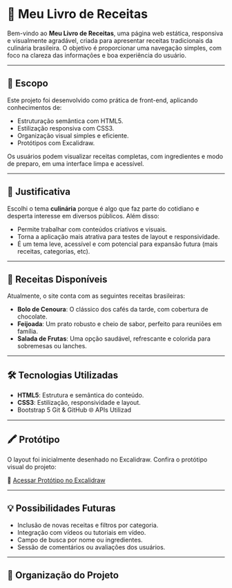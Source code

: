 # 📖 Meu Livro de Receitas

Bem-vindo ao **Meu Livro de Receitas**, uma página web estática, responsiva e visualmente agradável, criada para apresentar receitas tradicionais da culinária brasileira. O objetivo é proporcionar uma navegação simples, com foco na clareza das informações e boa experiência do usuário.

---

## 📌 Escopo

Este projeto foi desenvolvido como prática de front-end, aplicando conhecimentos de:

- Estruturação semântica com HTML5.
- Estilização responsiva com CSS3.
- Organização visual simples e eficiente.
- Protótipos com Excalidraw.

Os usuários podem visualizar receitas completas, com ingredientes e modo de preparo, em uma interface limpa e acessível.

---

## 🎯 Justificativa

Escolhi o tema **culinária** porque é algo que faz parte do cotidiano e desperta interesse em diversos públicos. Além disso:

- Permite trabalhar com conteúdos criativos e visuais.
- Torna a aplicação mais atrativa para testes de layout e responsividade.
- É um tema leve, acessível e com potencial para expansão futura (mais receitas, categorias, etc).

---

## 🍲 Receitas Disponíveis

Atualmente, o site conta com as seguintes receitas brasileiras:

- **Bolo de Cenoura**: O clássico dos cafés da tarde, com cobertura de chocolate.
- **Feijoada**: Um prato robusto e cheio de sabor, perfeito para reuniões em família.
- **Salada de Frutas**: Uma opção saudável, refrescante e colorida para sobremesas ou lanches.

---

## 🛠️ Tecnologias Utilizadas

- **HTML5**: Estrutura e semântica do conteúdo.
- **CSS3**: Estilização, responsividade e layout.
- Bootstrap 5
Git & GitHub
🌐 APIs Utilizad

---

## 🖍️ Protótipo

O layout foi inicialmente desenhado no Excalidraw. Confira o protótipo visual do projeto:

🔗 [Acessar Protótipo no Excalidraw](https://excalidraw.com/#json=fdeAFpRug1WGOcc598qWL,qWEbKXK6h-A0A-k2LOcgWQ)

---

## 💡 Possibilidades Futuras

- Inclusão de novas receitas e filtros por categoria.
- Integração com vídeos ou tutoriais em vídeo.
- Campo de busca por nome ou ingredientes.
- Sessão de comentários ou avaliações dos usuários.

---

## 📁 Organização do Projeto

